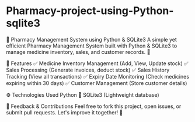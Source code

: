 # Pharmacy-project-using-Python-sqlite3
📌 Pharmacy Management System using Python & SQLite3
A simple yet efficient Pharmacy Management System built with Python & SQLite3 to manage medicine inventory, sales, and customer records. 🚀

🔹 Features
✅ Medicine Inventory Management (Add, View, Update stock)
✅ Sales Processing (Generate invoices, deduct stock)
✅ Sales History Tracking (View all transactions)
✅ Expiry Date Monitoring (Check medicines expiring within 30 days)
✅ Customer Management (Store customer details)

⚙️ Technologies Used
Python 🐍
SQLite3 (Lightweight database)

💬 Feedback & Contributions
Feel free to fork this project, open issues, or submit pull requests. Let's improve it together! 🚀
